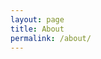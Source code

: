 ```yaml
---
layout: page
title: About
permalink: /about/
---
```



[antoine4790-organization]: https://github.com/antoine4790
